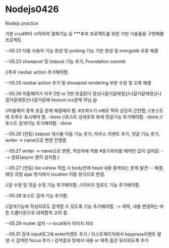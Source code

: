 # Nodejs0426
Nodejs practice

기본 crud부터 시작하여 결제기능 등 ***추후 프로젝트를 위한 기반 기술들을 구현해볼 프로젝트


--05.22 다중 사용자 기능 완성 및 posting 기능 기반 완성 및 mongodb 오류 해결

--05.23 showpost 및 listpost 기능 추가, Foundation commit

//추후 navbar action 추가해야함.

--05.25 navbar action 추가 및 showpost rendering 부분 수정 및 오류 해결

--05.26 미들웨어가 자꾸 2번 or 3번 호출된다 정신나갈거같애정신나갈거같애정신나갈거같애정신나갈거같애 favicon.ico문제 아님 @$%@#%!#%!@^&$

//미들웨어 중복 호출 문제 해결해야 함. #조회수가 n배로 찍혀 상당히 곤란함;
//포스트에 조회수 표시해야 함. -done
//포스트 상세조회 뷰에 댓글기능 추가해야함. -done
//포스트 검색기능 추가해야함. -done

--05.26 (연등) listpost 게시물 이동 기능 추가, 마우스 이벤트 추가, 댓글 기능 추가, writer -> name으로 변환 진행중

--05.27 writer -> name으로 변환, 작성자에 적용 #동기처리를 해야만 값이 넘어감. --> 완료(async 괜히 설치함.)

--05.27 (연등) list->show 작업 시 body안에 head 내용 중복되는 문제 발견 -- 해결, 해당 과정 ajax 방식에서 location 이동 방식으로 변경.

//글 수정 및 댓글 수정 기능 추가해야함.
//이미지 업로드 기능 추가해야함.

--05.28 포스트 검색 기능 추가함.

//검색기능에 작성자로도 검색할 수 있도록 기능 추가해야함. -> 제목, 내용 변경하는 버튼 드롭다운으로 대체할까 고려 중.

--05.29 multer 설치 -> local에서 이미지 처리

--05.31 검색 input태그에 enter이벤트 추가 / 리스트페이지에서 keypress이벤트 발생 시 검색란 focus 추가 / 검색결과 창에서 내용 or 제목 옵션 유지되도록 추가
